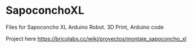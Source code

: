 # SapoconchoXL
Files for Sapoconcho XL Arduino Robot. 3D Print, Arduino code

Project here https://bricolabs.cc/wiki/proyectos/montaje_sapoconcho_xl

